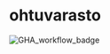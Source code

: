 # ohtuvarasto

![GHA_workflow_badge](https://github.com/mirellel/ohtuvarasto/workflows/CI/badge.svg)
